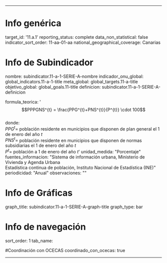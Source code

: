 ---

# Info genérica
target_id: '11.a.1'
reporting_status: complete
data_non_statistical: false
indicator_sort_order: 11-aa-01-aa
national_geographical_coverage: Canarias

# Info de Subindicador
nombre: subindicator.11-a-1-SERIE-A-nombre
indicador_onu_global: global_indicators.11-a-1-title
meta_global: global_targets.11-a-title
objetivo_global: global_goals.11-title
definicion: subindicator.11-a-1-SERIE-A-definicion

formula_teorica: '$$PPPGNS^{t} = \frac{PPG^{t}+PNS^{t}}{P^{t}} \cdot 100$$<br>
donde: <br>
$PPG^{t} =$ población residente en municipios que disponen de plan general el 1 de enero del año $t$<br>
$PNS^{t} =$ población residente en municipios que disponen de normas subsidiarias el 1 de enero del año $t$<br>
$P^{t} =$ población a 1 de enero del año $t$'
unidad_medida: "Porcentaje"
fuentes_informacion: "Sistema de información urbana, Ministerio de Vivienda y Agenda Urbana<br>
Estadística continua de población, Instituto Nacional de Estadística (INE)"
periodicidad: "Anual"
observaciones: ""

# Info de Gráficas
graph_title: subindicator.11-a-1-SERIE-A-graph-title
graph_type: bar

# Info de navegación
sort_order: 1
tab_name:

#Coordinación con OCECAS
coordinado_con_ocecas: true

---